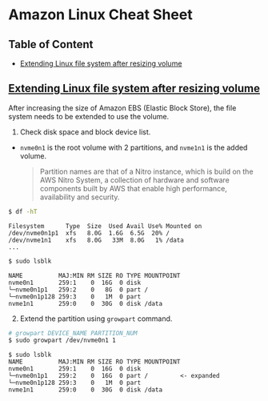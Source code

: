 # Amazon Linux Cheat Sheet <!-- omit in toc -->

## Table of Content <!-- omit in toc -->
- [Extending Linux file system after resizing volume](#extending-linux-file-system-after-resizing-volume)


## [Extending Linux file system after resizing volume](https://docs.aws.amazon.com/AWSEC2/latest/UserGuide/recognize-expanded-volume-linux.html)
After increasing the size of Amazon EBS (Elastic Block Store), the file system needs to be extended to use the volume.

1. Check disk space and block device list.
- `nvme0n1` is the root volume with 2 partitions, and `nvme1n1` is the added volume.
    > Partition names are that of a Nitro instance, which is build on the AWS Nitro System, a collection of hardware and software components built by AWS that enable high performance, availability and security.

```bash
$ df -hT
```
```
Filesystem      Type  Size  Used Avail Use% Mounted on
/dev/nvme0n1p1  xfs   8.0G  1.6G  6.5G  20% /
/dev/nvme1n1    xfs   8.0G   33M  8.0G   1% /data
...
```

```bash
$ sudo lsblk
```
```
NAME          MAJ:MIN RM SIZE RO TYPE MOUNTPOINT
nvme0n1       259:1    0  16G  0 disk
└─nvme0n1p1   259:2    0   8G  0 part /
└─nvme0n1p128 259:3    0   1M  0 part
nvme1n1       259:0    0  30G  0 disk /data
```

2. Extend the partition using `growpart` command.
```bash
# growpart DEVICE_NAME PARTITION_NUM
$ sudo growpart /dev/nvme0n1 1
```
```
$ sudo lsblk
NAME          MAJ:MIN RM SIZE RO TYPE MOUNTPOINT
nvme0n1       259:1    0  16G  0 disk
└─nvme0n1p1   259:2    0  16G  0 part /         <- expanded 
└─nvme0n1p128 259:3    0   1M  0 part
nvme1n1       259:0    0  30G  0 disk /data
```
